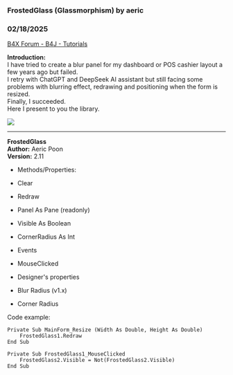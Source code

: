 ### FrostedGlass (Glassmorphism) by aeric
### 02/18/2025
[B4X Forum - B4J - Tutorials](https://www.b4x.com/android/forum/threads/165671/)

**Introduction:**  
I have tried to create a blur panel for my dashboard or POS cashier layout a few years ago but failed.  
I retry with ChatGPT and DeepSeek AI assistant but still facing some problems with blurring effect, redrawing and positioning when the form is resized.  
Finally, I succeeded.  
Here I present to you the library.  
  
![](https://www.b4x.com/android/forum/attachments/161827)  

---

  
  
**FrostedGlass  
Author:** Aeric Poon  
**Version:** 2.11  

- Methods/Properties:

- Clear
- Redraw
- Panel As Pane (readonly)
- Visible As Boolean
- CornerRadius As Int

- Events

- MouseClicked

- Designer's properties

- Blur Radius (v1.x)
- Corner Radius

Code example:  

```B4X
Private Sub MainForm_Resize (Width As Double, Height As Double)  
    FrostedGlass1.Redraw  
End Sub  
  
Private Sub FrostedGlass1_MouseClicked  
    FrostedGlass2.Visible = Not(FrostedGlass2.Visible)  
End Sub
```